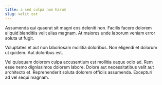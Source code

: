 ```yaml
---
title: a sed culpa non harum
slug: velit est
---
```


Assumenda qui quaerat sit magni eos deleniti non. Facilis facere dolorem aliquid blanditiis velit alias magnam. At maiores unde laborum veniam error soluta ut fugit.

Voluptates et aut non laboriosam mollitia doloribus. Non eligendi et dolorum ut quidem. Aut doloribus est.

Vel quisquam dolorem culpa accusantium est mollitia eaque odio ad. Rem esse nemo dignissimos dolorem labore. Dolore aut necessitatibus velit aut architecto et. Reprehenderit soluta dolorem officiis assumenda. Excepturi ad vel sequi magnam.
